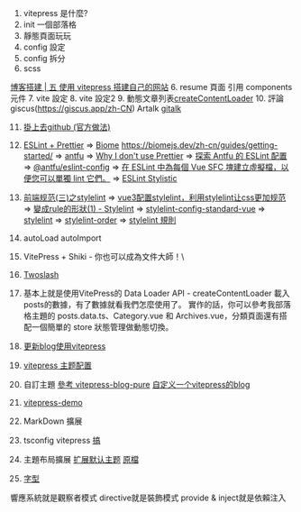 
1. vitepress 是什麼?
2. init 一個部落格
3. 靜態頁面玩玩
4. config 設定
5. config 拆分[](https://juejin.cn/post/7349136892334374927)
6. scss

[博客搭建 | 五 使用 vitepress 搭建自己的网站](https://juejin.cn/post/7380296428142477312)
6. resume 頁面 引用 components 元件
7. vite 設定
8. vite 設定2
9. 動態文章列表[createContentLoader](https://jinyuu.cn/posts/vitepress%E5%8D%9A%E5%AE%A2%E4%B8%AA%E6%80%A7%E5%8C%96%E4%BF%AE%E6%94%B9.html)
10. 評論 giscus(https://giscus.app/zh-CN) Artalk [](https://www.lihaoyu.cn/posts/use-artalk-in-valaxy)  [gitalk](https://blog.goalonez.site/blog/VitePress%E5%8D%9A%E5%AE%A2%E6%90%AD%E5%BB%BA.html#%E5%BC%95%E5%85%A5gitalk)


11. [掛上去github (官方做法)](https://docs.github.com/zh/pages/getting-started-with-github-pages/creating-a-github-pages-site)
12. [ESLint + Prettier](https://marketplace.visualstudio.com/items?itemName=rvest.vs-code-prettier-eslint) => [Biome](https://antfu.me/posts/why-not-prettier-zh) https://biomejs.dev/zh-cn/guides/getting-started/
=> [antfu](https://github.com/antfu/eslint-plugin-format)
=> [Why I don't use Prettier](https://antfu.me/posts/why-not-prettier)
=> [探索 Antfu 的 ESLint 配置](https://blog.csdn.net/gitblog_00027/article/details/136931799)
=> [@antfu/eslint-config](https://github.com/antfu/eslint-config)
=> [在 ESLint 中為每個 Vue SFC 塊建立虛擬檔，以便您可以單獨 lint 它們。](https://github.com/antfu/eslint-processor-vue-blocks)
=> [ESLint Stylistic](https://eslint.style/rules)

13. [前端规范(三)之stylelint](https://blog.csdn.net/weixin_42424283/article/details/128817090)
=> [vue3配置stylelint，利用stylelint让css更加规范](https://blog.csdn.net/2301_78152384/article/details/136671101)
=> [變成rule的形狀(1) - Stylelint](https://tempura-good-good.coderbridge.io/2022/05/22/stylelint/)
=> [stylelint-config-standard-vue](https://github.com/ota-meshi/stylelint-config-standard-vue)
=> [stylelint](https://stylelint.io/user-guide/configure)
=> [stylelint-order](https://www.npmjs.com/package/stylelint-order)
=> [stylelint 規則](https://stylelint.bootcss.com/user-guide/rules/list)

14. autoLoad autoImport

15. VitePress + Shiki - 你也可以成為文件大師！\
16. [Twoslash](https://hackmd.io/@R5nQ-zW1Q_aYM8gKaeHg3w/HkROswSTT?utm_source=preview-mode&utm_medium=rec)

17. [](https://laplace.tw/posts/quick-build-blog-with-vitepress#google_vignette)
基本上就是使用VitePress的 Data Loader API - createContentLoader 載入posts的數據，有了數據就看我們怎麼使用了。
實作的話，你可以參考我部落格主題的 posts.data.ts、Category.vue 和 Archives.vue，分類頁面還有搭配一個簡單的 store 狀態管理做動態切換。

18. [更新blog使用vitepress](https://www.timeslow.net/posts/vitepress-first.html)
19. [vitepress 主题配置](https://theme.sugarat.top/config/frontmatter.html)

20. 自訂主題 [參考 vitepress-blog-pure](https://github.com/airene/vitepress-blog-pure) [自定义一个vitepress的blog](https://juejin.cn/post/7134586612406714375?from=search-suggest)
21. [vitepress-demo](https://juejin.cn/post/7203661966614560828?from=search-suggest)

22. MarkDown 擴展
23. tsconfig vitepress [ 搞 ](https://juejin.cn/post/7385081262870888487)
25. 主題布局擴展 [扩展默认主题](https://vitepress.dev/zh/guide/extending-default-theme) [原檔](https://github.com/vuejs/vitepress/blob/main/src/client/theme-default/components/VPDoc.vue)
26. [字型](https://vitepress.dev/zh/guide/extending-default-theme)






響應系統就是觀察者模式
directive就是裝飾模式
provide & inject就是依賴注入